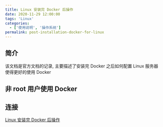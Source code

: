 ```yaml
---
title: Linux 安装完 Docker 后操作
date: 2020-11-29 12:00:00
tags: 'Linux'
categories:
  - ['使用说明', '操作系统']
permalink: post-installation-docker-for-linux
---
```


## 简介

该文档是官方文档的记录, 主要描述了安装完 Docker 之后如何配置 Linux 服务器使得更好的使用 Docker

<!-- more -->

## 非 root 用户使用 Docker

## 连接

[Linux 安装完 Docker 后操作](https://docs.docker.com/engine/install/linux-postinstall/)

